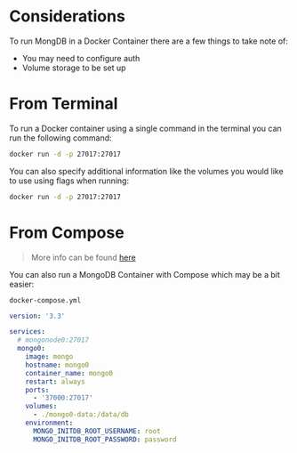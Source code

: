 # Considerations

To run MongDB in a Docker Container there are a few things to take note of:

- You may need to configure auth
- Volume storage to be set up

# From Terminal

To run a Docker container using a single command in the terminal you can run the following command:

```sh
docker run -d -p 27017:27017
```

You can also specify additional information like the volumes you would like to use using flags when running:

```sh
docker run -d -p 27017:27017
```

# From Compose

> More info can be found [here](https://medium.com/faun/managing-mongodb-on-docker-with-docker-compose-26bf8a0bbae3)

You can also run a MongoDB Container with Compose which may be a bit easier:

`docker-compose.yml`

```yml
version: '3.3'

services:
  # mongonode0:27017
  mongo0:
    image: mongo
    hostname: mongo0
    container_name: mongo0
    restart: always
    ports:
      - '37000:27017'
    volumes:
      - ./mongo0-data:/data/db
    environment:
      MONGO_INITDB_ROOT_USERNAME: root
      MONGO_INITDB_ROOT_PASSWORD: password
```
